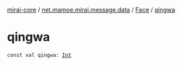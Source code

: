 [mirai-core](../../index.md) / [net.mamoe.mirai.message.data](../index.md) / [Face](index.md) / [qingwa](./qingwa.md)

# qingwa

`const val qingwa: `[`Int`](https://kotlinlang.org/api/latest/jvm/stdlib/kotlin/-int/index.html)